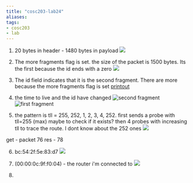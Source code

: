 ```yaml
---
title: "cosc203-lab24"
aliases: 
tags: 
- cosc203
- lab
---
```


1. 20 bytes in header - 1480 bytes in payload
![](https://i.imgur.com/uLIwOAV.png)

2. The more fragments flag is set. the size of the packet is 1500 bytes. Its the first because the id ends with a zero
![](https://i.imgur.com/FiH4nmn.png)

3. The id field indicates that it is the second fragment. There are more because the more fragments flag is set
[printout](file:///C:/Users/Jet%20Hughes/Documents/Personal/courses/cosc-203/labs/lab24/2ndfragment.pdf)

4. the time to live and the id have changed
![second fragment](https://i.imgur.com/O9XIgOq.png)
![first fragment](https://i.imgur.com/nZSjk98.png)

5. the pattern is tll = 255, 252, 1, 2, 3, 4, 252. first sends a probe with tll=255 (max) maybe to check if it exists? then 4 probes with increasing tll to trace the route. I dont know about the 252 ones
![](https://i.imgur.com/qgizPRZ.png)

get - packet 76
res - 78

6. bc:54:2f:5e:83:d7
![](https://i.imgur.com/vdfqIRO.png)

7. (00:00:0c:9f:f0:04) - the router i'm connected to
![](https://i.imgur.com/20ZlLfr.png)

8. 
